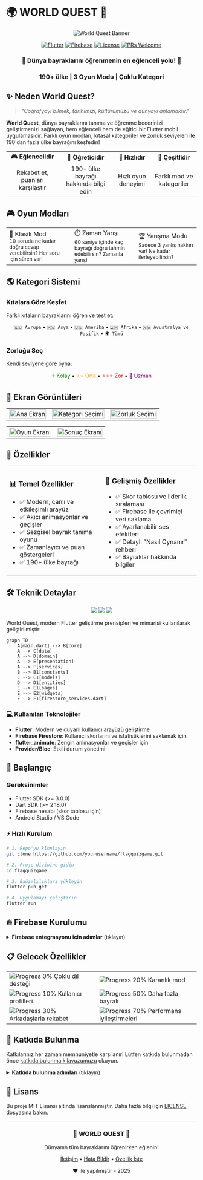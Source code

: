 # 🌍 WORLD QUEST 🚩

<div align="center">
  
  ![World Quest Banner](https://github.com/user-attachments/assets/03317b5e-187d-4e05-9b4e-6b4be1c50b45)
  
  [![Flutter](https://img.shields.io/badge/Flutter-02569B?style=for-the-badge&logo=flutter&logoColor=white)](https://flutter.dev/)
  [![Firebase](https://img.shields.io/badge/Firebase-FFCA28?style=for-the-badge&logo=firebase&logoColor=black)](https://firebase.google.com/)
  [![License](https://img.shields.io/badge/License-MIT-blue?style=for-the-badge)](LICENSE)
  [![PRs Welcome](https://img.shields.io/badge/PRs-welcome-brightgreen.svg?style=for-the-badge)](http://makeapullrequest.com)
  
  ### 🧠 Dünya bayraklarını öğrenmenin en eğlenceli yolu! 🎯
  ### 190+ ülke | 3 Oyun Modu | Çoklu Kategori

</div>

## ✨ Neden World Quest?

> *"Coğrafyayı bilmek, tarihimizi, kültürümüzü ve dünyayı anlamaktır."*

**World Quest**, dünya bayraklarını tanıma ve öğrenme becerinizi geliştirmenizi sağlayan, hem eğlenceli hem de eğitici bir Flutter mobil uygulamasıdır. Farklı oyun modları, kıtasal kategoriler ve zorluk seviyeleri ile 190'dan fazla ülke bayrağını keşfedin!

<div align="center">
  <table>
    <tr>
      <td align="center"><b>🎮 Eğlencelidir</b></td>
      <td align="center"><b>🧠 Öğreticidir</b></td>
      <td align="center"><b>🚀 Hızlıdır</b></td>
      <td align="center"><b>🔄 Çeşitlidir</b></td>
    </tr>
    <tr>
      <td align="center">Rekabet et, puanları karşılaştır</td>
      <td align="center">190+ ülke bayrağı hakkında bilgi edin</td>
      <td align="center">Hızlı oyun deneyimi</td>
      <td align="center">Farklı mod ve kategoriler</td>
    </tr>
  </table>
</div>

## 🎮 Oyun Modları

<table>
  <tr>
    <td 
      <b>🔵 Klasik Mod</b><br/>
      <small>10 soruda ne kadar doğru cevap verebilirsin? Her soru için süren var!</small>
    </td>
    <td 
      <b>⏱️ Zaman Yarışı</b><br/>
      <small>60 saniye içinde kaç bayrağı doğru tahmin edebilirsin? Zamanla yarış!</small>
    </td>
    <td
      <b>🏆 Yarışma Modu</b><br/>
      <small>Sadece 3 yanlış hakkın var! Ne kadar ilerleyebilirsin?</small>
    </td>
  </tr>
</table>

## 🌎 Kategori Sistemi

### Kıtalara Göre Keşfet
Farklı kıtaların bayraklarını öğren ve test et:

<div align="center">
  <code>🇪🇺 Avrupa</code> • 
  <code>🇦🇸 Asya</code> • 
  <code>🇺🇸 Amerika</code> • 
  <code>🇿🇦 Afrika</code> • 
  <code>🇦🇺 Avustralya ve Pasifik</code> • 
  <code>🌍 Tümü</code>
</div>

### Zorluğu Seç
Kendi seviyene göre oyna:

<div align="center">
  <span style="color:green">⭐ Kolay</span> • 
  <span style="color:orange">⭐⭐ Orta</span> • 
  <span style="color:red">⭐⭐⭐ Zor</span> • 
  <span style="color:purple">🌟 Uzman</span>
</div>

## 📸 Ekran Görüntüleri

<div align="center">
  <table>
    <tr>
      <td><img src="https://github.com/user-attachments/assets/3ccbca5a-42fc-4cf1-b7e0-c46bec4e7f3b" width="100%" alt="Ana Ekran" width="33%"/></td>
      <td><img src="https://github.com/user-attachments/assets/f2902bcd-7b9f-4148-bc0d-1f1efbe9ece0" width="100%" alt="Kategori Seçimi" width="33%"/></td>
      <td><img src="https://github.com/user-attachments/assets/ce74937d-e908-49df-92d3-02c016c1541c" width="100%" alt="Zorluk Seçimi" width="33%"/></td>
    </tr>
  </table>
</div>

<div align="center">
  <table>
    <tr>
      <td><img src="https://github.com/user-attachments/assets/46bdcf26-7822-420c-bb0c-cea2489fe718" width="100%" alt="Oyun Ekranı" width="33%"/></td>
      <td><img src="https://github.com/user-attachments/assets/8f34b9f7-5e6a-4eb4-b804-b25dd7f951ce" width="100%" alt="Sonuç Ekranı" width="33%"/></td>
    </tr>
  </table>
</div>

## 🌟 Özellikler

<table>
  <tr>
    <td>
      <h3>📊 Temel Özellikler</h3>
      <ul>
        <li>✅ Modern, canlı ve etkileşimli arayüz</li>
        <li>✅ Akıcı animasyonlar ve geçişler</li>
        <li>✅ Sezgisel bayrak tanıma oyunu</li>
        <li>✅ Zamanlayıcı ve puan göstergeleri</li>
        <li>✅ 190+ ülke bayrağı</li>
      </ul>
    </td>
    <td>
      <h3>🚀 Gelişmiş Özellikler</h3>
      <ul>
        <li>✅ Skor tablosu ve liderlik sıralaması</li>
        <li>✅ Firebase ile çevrimiçi veri saklama</li>
        <li>✅ Ayarlanabilir ses efektleri</li>
        <li>✅ Detaylı "Nasıl Oynanır" rehberi</li>
        <li>✅ Bayraklar hakkında bilgiler</li>
      </ul>
    </td>
  </tr>
</table>

## 🛠️ Teknik Detaylar

<div align="center">
  <img src="https://img.shields.io/badge/Platform-iOS%20%7C%20Android-lightgrey?style=flat-square"/>
  <img src="https://img.shields.io/badge/Languages-Dart-blue?style=flat-square"/>
  <img src="https://img.shields.io/badge/Database-Firebase-orange?style=flat-square"/>
</div>

World Quest, modern Flutter geliştirme prensipleri ve mimarisi kullanılarak geliştirilmiştir:

```mermaid
graph TD
    A[main.dart] --> B[core]
    A --> C[data]
    A --> D[domain]
    A --> E[presentation]
    A --> F[services]
    B --> B1[constants]
    C --> C1[models]
    D --> D1[entities]
    E --> E1[pages]
    E --> E2[widgets]
    F --> F1[firestore_services.dart]
```

### 💻 Kullanılan Teknolojiler

- **Flutter**: Modern ve duyarlı kullanıcı arayüzü geliştirme
- **Firebase Firestore**: Kullanıcı skorlarını ve istatistiklerini saklamak için
- **flutter_animate**: Zengin animasyonlar ve geçişler için
- **Provider/Bloc**: Etkili durum yönetimi

## 🚀 Başlangıç

### Gereksinimler

- Flutter SDK (>= 3.0.0)
- Dart SDK (>= 2.18.0)
- Firebase hesabı (skor tablosu için)
- Android Studio / VS Code

### ⚡ Hızlı Kurulum

```bash
# 1. Repo'yu klonlayın
git clone https://github.com/yourusername/flagquizgame.git

# 2. Proje dizinine gidin
cd flagquizgame

# 3. Bağımlılıkları yükleyin
flutter pub get

# 4. Uygulamayı çalıştırın
flutter run
```

## 🔥 Firebase Kurulumu

<details>
<summary><b>Firebase entegrasyonu için adımlar</b> (tıklayın)</summary>
<br>

1. [Firebase Console](https://console.firebase.google.com/)'da yeni bir proje oluşturun
2. Flutter uygulamanızı Firebase'e ekleyin:
   ```bash
   flutterfire configure
   ```
3. Firestore veritabanını etkinleştirin
4. Authentication ayarlarını yapılandırın
5. Firebase yapılandırma dosyalarını projenize ekleyin

</details>

## 📋 Gelecek Özellikler

<table>
  <tr>
    <td>
      <img src="https://progress-bar.dev/0/" alt="Progress 0%"> Çoklu dil desteği
    </td>
    <td>
      <img src="https://progress-bar.dev/20/" alt="Progress 20%"> Karanlık mod
    </td>
  </tr>
  <tr>
    <td>
      <img src="https://progress-bar.dev/10/" alt="Progress 10%"> Kullanıcı profilleri
    </td>
    <td>
      <img src="https://progress-bar.dev/50/" alt="Progress 50%"> Daha fazla bayrak
    </td>
  </tr>
  <tr>
    <td>
      <img src="https://progress-bar.dev/30/" alt="Progress 30%"> Arkadaşlarla rekabet
    </td>
    <td>
      <img src="https://progress-bar.dev/70/" alt="Progress 70%"> Performans iyileştirmeleri
    </td>
  </tr>
</table>

## 🤝 Katkıda Bulunma

Katkılarınız her zaman memnuniyetle karşılanır! Lütfen katkıda bulunmadan önce [katkıda bulunma kılavuzumuzu](CONTRIBUTING.md) okuyun.

<details>
<summary><b>Katkıda bulunma adımları</b> (tıklayın)</summary>
<br>

1. Bu repo'yu fork edin
2. Yeni bir özellik branch'i oluşturun (`git checkout -b feature/amazing-feature`)
3. Değişikliklerinizi commit edin (`git commit -m 'feat: Add some amazing feature'`)
4. Branch'inizi push edin (`git push origin feature/amazing-feature`)
5. Pull Request açın

</details>

## 📜 Lisans

Bu proje MIT Lisansı altında lisanslanmıştır. Daha fazla bilgi için [LICENSE](LICENSE) dosyasına bakın.

---

<div align="center">
  
  <h3>🚩 WORLD QUEST 🚩</h3>
  
  <p>Dünyanın tüm bayraklarını öğrenirken eğlenin!</p>
  
  <p>
    <a href="kaaanyildz@gmail.com">İletişim</a>
    •
    <a href="https://github.com/Kaaanyildiz/flagquizgame/issues">Hata Bildir</a>
    •
    <a href="https://github.com/Kaaanyildiz/flagquizgame/issues">Özellik İste</a>
  </p>
  
  <p>❤️ ile yapılmıştır - 2025</p>
  
</div>
